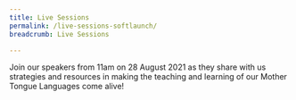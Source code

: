 ```yaml
---
title: Live Sessions
permalink: /live-sessions-softlaunch/
breadcrumb: Live Sessions

---
```

<!-- Global site tag (gtag.js) - Google Ads: 726049306 -->
<script async src="https://www.googletagmanager.com/gtag/js?id=AW-726049306"></script>
<script>
  window.dataLayer = window.dataLayer || [];
  function gtag(){dataLayer.push(arguments);}
  gtag('js', new Date());

  gtag('config', 'AW-726049306');
</script>
<div>
<p>
  Join our speakers from 11am on 28 August 2021 as they share with us strategies and resources in making the teaching and learning of our Mother Tongue Languages come alive!
</p>
</div>
